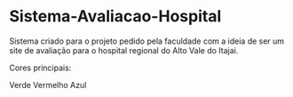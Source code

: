 # Sistema-Avaliacao-Hospital
Sistema criado para o projeto pedido pela faculdade com a ideia de ser um site de avaliação para o hospital regional do Alto Vale do Itajai.

Cores principais: 

Verde
Vermelho
Azul
